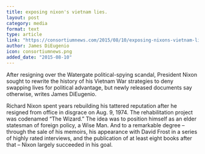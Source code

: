 ```yaml
---
title: exposing nixon's vietnam lies.
layout: post
category: media
format: text
type: article
link: "https://consortiumnews.com/2015/08/10/exposing-nixons-vietnam-lies/"
author: James DiEugenio
icon: consortiumnews.png
added_date: "2015-08-10"
---
```


After resigning over the Watergate political-spying scandal, President Nixon sought to rewrite the history of his Vietnam War strategies to deny swapping lives for political advantage, but newly released documents say otherwise, writes James DiEugenio.  

Richard Nixon spent years rebuilding his tattered reputation after he resigned from office in disgrace on Aug. 9, 1974. The rehabilitation project was codenamed “The Wizard.” The idea was to position himself as an elder statesman of foreign policy, a Wise Man. And to a remarkable degree – through the sale of his memoirs, his appearance with David Frost in a series of highly rated interviews, and the publication of at least eight books after that – Nixon largely succeeded in his goal.  
